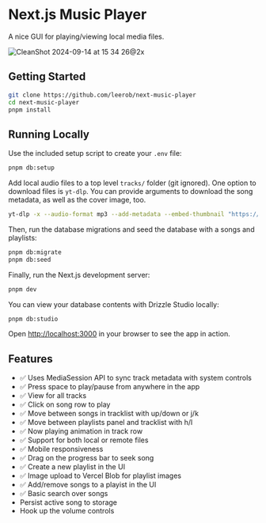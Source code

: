 # Next.js Music Player

A nice GUI for playing/viewing local media files.

![CleanShot 2024-09-14 at 15 34 26@2x](https://github.com/user-attachments/assets/d1b747a4-bc0e-45fc-9df9-ecdba5fd0115)

## Getting Started

```bash
git clone https://github.com/leerob/next-music-player
cd next-music-player
pnpm install
```

## Running Locally

Use the included setup script to create your `.env` file:

```bash
pnpm db:setup
```

Add local audio files to a top level `tracks/` folder (git ignored). One option to download files is `yt-dlp`. You can provide arguments to download the song metadata, as well as the cover image, too.

```bash
yt-dlp -x --audio-format mp3 --add-metadata --embed-thumbnail "https://www.youtube.com/playlist?list=..."
```

Then, run the database migrations and seed the database with a songs and playlists:

```bash
pnpm db:migrate
pnpm db:seed
```

Finally, run the Next.js development server:

```bash
pnpm dev
```

You can view your database contents with Drizzle Studio locally:

```bash
pnpm db:studio
```

Open [http://localhost:3000](http://localhost:3000) in your browser to see the app in action.

## Features

- ✅ Uses MediaSession API to sync track metadata with system controls
- ✅ Press space to play/pause from anywhere in the app
- ✅ View for all tracks
- ✅ Click on song row to play
- ✅ Move between songs in tracklist with up/down or j/k
- ✅ Move between playlists panel and tracklist with h/l
- ✅ Now playing animation in track row
- ✅ Support for both local or remote files
- ✅ Mobile responsiveness
- ✅ Drag on the progress bar to seek song
- ✅ Create a new playlist in the UI
- ✅ Image upload to Vercel Blob for playlist images
- ✅ Add/remove songs to a playist in the UI
- ✅ Basic search over songs
- Persist active song to storage
- Hook up the volume controls
